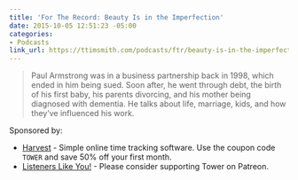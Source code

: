 ```yaml
---
title: 'For The Record: Beauty Is in the Imperfection'
date: 2015-10-05 12:51:23 -05:00
categories:
- Podcasts
link_url: https://ttimsmith.com/podcasts/ftr/beauty-is-in-the-imperfection/
---
```


> Paul Armstrong was in a business partnership back in 1998, which ended in him being sued. Soon after, he went through debt, the birth of his first baby, his parents divorcing, and his mother being diagnosed with dementia. He talks about life, marriage, kids, and how they’ve influenced his work.

Sponsored by:

- [Harvest](http://getharvest.com) - Simple online time tracking software. Use the coupon code `TOWER` and save 50% off your first month.
- [Listeners Like You!](http://patreon.com/towermediaHQ) - Please consider supporting Tower on Patreon.
